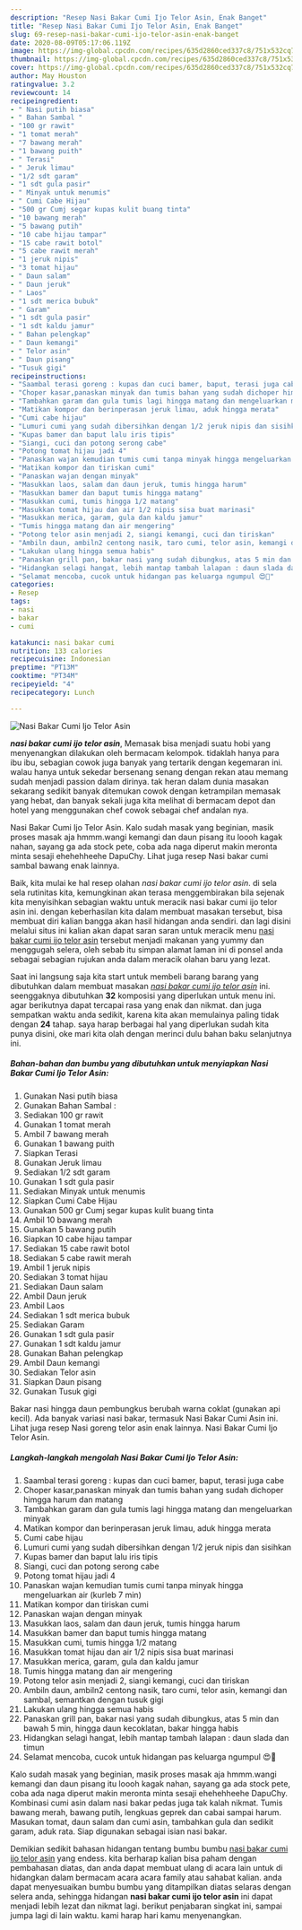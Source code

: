 ```yaml
---
description: "Resep Nasi Bakar Cumi Ijo Telor Asin, Enak Banget"
title: "Resep Nasi Bakar Cumi Ijo Telor Asin, Enak Banget"
slug: 69-resep-nasi-bakar-cumi-ijo-telor-asin-enak-banget
date: 2020-08-09T05:17:06.119Z
image: https://img-global.cpcdn.com/recipes/635d2860ced337c8/751x532cq70/nasi-bakar-cumi-ijo-telor-asin-foto-resep-utama.jpg
thumbnail: https://img-global.cpcdn.com/recipes/635d2860ced337c8/751x532cq70/nasi-bakar-cumi-ijo-telor-asin-foto-resep-utama.jpg
cover: https://img-global.cpcdn.com/recipes/635d2860ced337c8/751x532cq70/nasi-bakar-cumi-ijo-telor-asin-foto-resep-utama.jpg
author: May Houston
ratingvalue: 3.2
reviewcount: 14
recipeingredient:
- " Nasi putih biasa"
- " Bahan Sambal "
- "100 gr rawit"
- "1 tomat merah"
- "7 bawang merah"
- "1 bawang puith"
- " Terasi"
- " Jeruk limau"
- "1/2 sdt garam"
- "1 sdt gula pasir"
- " Minyak untuk menumis"
- " Cumi Cabe Hijau"
- "500 gr Cumj segar kupas kulit buang tinta"
- "10 bawang merah"
- "5 bawang putih"
- "10 cabe hijau tampar"
- "15 cabe rawit botol"
- "5 cabe rawit merah"
- "1 jeruk nipis"
- "3 tomat hijau"
- " Daun salam"
- " Daun jeruk"
- " Laos"
- "1 sdt merica bubuk"
- " Garam"
- "1 sdt gula pasir"
- "1 sdt kaldu jamur"
- " Bahan pelengkap"
- " Daun kemangi"
- " Telor asin"
- " Daun pisang"
- "Tusuk gigi"
recipeinstructions:
- "Saambal terasi goreng : kupas dan cuci bamer, baput, terasi juga cabe"
- "Choper kasar,panaskan minyak dan tumis bahan yang sudah dichoper himgga harum dan matang"
- "Tambahkan garam dan gula tumis lagi hingga matang dan mengeluarkan minyak"
- "Matikan kompor dan berinperasan jeruk limau, aduk hingga merata"
- "Cumi cabe hijau"
- "Lumuri cumi yang sudah dibersihkan dengan 1/2 jeruk nipis dan sisihkan"
- "Kupas bamer dan baput lalu iris tipis"
- "Siangi, cuci dan potong serong cabe"
- "Potong tomat hijau jadi 4"
- "Panaskan wajan kemudian tumis cumi tanpa minyak hingga mengeluarkan air (kurleb 7 min)"
- "Matikan kompor dan tiriskan cumi"
- "Panaskan wajan dengan minyak"
- "Masukkan laos, salam dan daun jeruk, tumis hingga harum"
- "Masukkan bamer dan baput tumis hingga matang"
- "Masukkan cumi, tumis hingga 1/2 matang"
- "Masukkan tomat hijau dan air 1/2 nipis sisa buat marinasi"
- "Masukkan merica, garam, gula dan kaldu jamur"
- "Tumis hingga matang dan air mengering"
- "Potong telor asin menjadi 2, siangi kemangi, cuci dan tiriskan"
- "Ambiln daun, ambiln2 centong nasik, taro cumi, telor asin, kemangi dan sambal, semantkan dengan tusuk gigi"
- "Lakukan ulang hingga semua habis"
- "Panaskan grill pan, bakar nasi yang sudah dibungkus, atas 5 min dan bawah 5 min, hingga daun kecoklatan, bakar hingga habis"
- "Hidangkan selagi hangat, lebih mantap tambah lalapan : daun slada dan timun"
- "Selamat mencoba, cucok untuk hidangan pas keluarga ngumpul 😍🙏"
categories:
- Resep
tags:
- nasi
- bakar
- cumi

katakunci: nasi bakar cumi 
nutrition: 133 calories
recipecuisine: Indonesian
preptime: "PT13M"
cooktime: "PT34M"
recipeyield: "4"
recipecategory: Lunch

---
```



![Nasi Bakar Cumi Ijo Telor Asin](https://img-global.cpcdn.com/recipes/635d2860ced337c8/751x532cq70/nasi-bakar-cumi-ijo-telor-asin-foto-resep-utama.jpg)

<b><i>nasi bakar cumi ijo telor asin</i></b>, Memasak bisa menjadi suatu hobi yang menyenangkan dilakukan oleh bermacam kelompok. tidaklah hanya para ibu ibu, sebagian cowok juga banyak yang tertarik dengan kegemaran ini. walau hanya untuk sekedar bersenang senang dengan rekan atau memang sudah menjadi passion dalam dirinya. tak heran dalam dunia masakan sekarang sedikit banyak ditemukan cowok dengan ketrampilan memasak yang hebat, dan banyak sekali juga kita melihat di bermacam depot dan hotel yang menggunakan chef cowok sebagai chef andalan nya.

Nasi Bakar Cumi Ijo Telor Asin. Kalo sudah masak yang beginian, masik proses masak aja hmmm.wangi kemangi dan daun pisang itu loooh kagak nahan, sayang ga ada stock pete, coba ada naga diperut makin meronta minta sesaji ehehehheehe DapuChy. Lihat juga resep Nasi bakar cumi sambal bawang enak lainnya.

Baik, kita mulai ke hal resep olahan <i>nasi bakar cumi ijo telor asin</i>. di sela sela rutinitas kita, kemungkinan akan terasa menggembirakan bila sejenak kita menyisihkan sebagian waktu untuk meracik nasi bakar cumi ijo telor asin ini. dengan keberhasilan kita dalam membuat masakan tersebut, bisa membuat diri kalian bangga akan hasil hidangan anda sendiri. dan lagi disini melalui situs ini kalian akan dapat saran saran untuk meracik menu <u>nasi bakar cumi ijo telor asin</u> tersebut menjadi makanan yang yummy dan menggugah selera, oleh sebab itu simpan alamat laman ini di ponsel anda sebagai sebagian rujukan anda dalam meracik olahan baru yang lezat.


Saat ini langsung saja kita start untuk membeli barang barang yang dibutuhkan dalam membuat masakan <u><i>nasi bakar cumi ijo telor asin</i></u> ini. seenggaknya dibutuhkan <b>32</b> komposisi yang diperlukan untuk menu ini. agar berikutnya dapat tercapai rasa yang enak dan nikmat. dan juga sempatkan waktu anda sedikit, karena kita akan memulainya paling tidak dengan <b>24</b> tahap. saya harap berbagai hal yang diperlukan sudah kita punya disini, oke mari kita olah dengan merinci dulu bahan baku selanjutnya ini.

<!--inarticleads1-->

##### Bahan-bahan dan bumbu yang dibutuhkan untuk menyiapkan Nasi Bakar Cumi Ijo Telor Asin:

1. Gunakan  Nasi putih biasa
1. Gunakan  Bahan Sambal :
1. Sediakan 100 gr rawit
1. Gunakan 1 tomat merah
1. Ambil 7 bawang merah
1. Gunakan 1 bawang puith
1. Siapkan  Terasi
1. Gunakan  Jeruk limau
1. Sediakan 1/2 sdt garam
1. Gunakan 1 sdt gula pasir
1. Sediakan  Minyak untuk menumis
1. Siapkan  Cumi Cabe Hijau
1. Gunakan 500 gr Cumj segar kupas kulit buang tinta
1. Ambil 10 bawang merah
1. Gunakan 5 bawang putih
1. Siapkan 10 cabe hijau tampar
1. Sediakan 15 cabe rawit botol
1. Sediakan 5 cabe rawit merah
1. Ambil 1 jeruk nipis
1. Sediakan 3 tomat hijau
1. Sediakan  Daun salam
1. Ambil  Daun jeruk
1. Ambil  Laos
1. Sediakan 1 sdt merica bubuk
1. Sediakan  Garam
1. Gunakan 1 sdt gula pasir
1. Gunakan 1 sdt kaldu jamur
1. Gunakan  Bahan pelengkap
1. Ambil  Daun kemangi
1. Sediakan  Telor asin
1. Siapkan  Daun pisang
1. Gunakan Tusuk gigi


Bakar nasi hingga daun pembungkus berubah warna coklat (gunakan api kecil). Ada banyak variasi nasi bakar, termasuk Nasi Bakar Cumi Asin ini. Lihat juga resep Nasi goreng telor asin enak lainnya. Nasi Bakar Cumi Ijo Telor Asin. 

<!--inarticleads2-->

##### Langkah-langkah mengolah Nasi Bakar Cumi Ijo Telor Asin:

1. Saambal terasi goreng : kupas dan cuci bamer, baput, terasi juga cabe
1. Choper kasar,panaskan minyak dan tumis bahan yang sudah dichoper himgga harum dan matang
1. Tambahkan garam dan gula tumis lagi hingga matang dan mengeluarkan minyak
1. Matikan kompor dan berinperasan jeruk limau, aduk hingga merata
1. Cumi cabe hijau
1. Lumuri cumi yang sudah dibersihkan dengan 1/2 jeruk nipis dan sisihkan
1. Kupas bamer dan baput lalu iris tipis
1. Siangi, cuci dan potong serong cabe
1. Potong tomat hijau jadi 4
1. Panaskan wajan kemudian tumis cumi tanpa minyak hingga mengeluarkan air (kurleb 7 min)
1. Matikan kompor dan tiriskan cumi
1. Panaskan wajan dengan minyak
1. Masukkan laos, salam dan daun jeruk, tumis hingga harum
1. Masukkan bamer dan baput tumis hingga matang
1. Masukkan cumi, tumis hingga 1/2 matang
1. Masukkan tomat hijau dan air 1/2 nipis sisa buat marinasi
1. Masukkan merica, garam, gula dan kaldu jamur
1. Tumis hingga matang dan air mengering
1. Potong telor asin menjadi 2, siangi kemangi, cuci dan tiriskan
1. Ambiln daun, ambiln2 centong nasik, taro cumi, telor asin, kemangi dan sambal, semantkan dengan tusuk gigi
1. Lakukan ulang hingga semua habis
1. Panaskan grill pan, bakar nasi yang sudah dibungkus, atas 5 min dan bawah 5 min, hingga daun kecoklatan, bakar hingga habis
1. Hidangkan selagi hangat, lebih mantap tambah lalapan : daun slada dan timun
1. Selamat mencoba, cucok untuk hidangan pas keluarga ngumpul 😍🙏


Kalo sudah masak yang beginian, masik proses masak aja hmmm.wangi kemangi dan daun pisang itu loooh kagak nahan, sayang ga ada stock pete, coba ada naga diperut makin meronta minta sesaji ehehehheehe DapuChy. Kombinasi cumi asin dalam nasi bakar pedas juga tak kalah nikmat. Tumis bawang merah, bawang putih, lengkuas geprek dan cabai sampai harum. Masukan tomat, daun salam dan cumi asin, tambahkan gula dan sedikit garam, aduk rata. Siap digunakan sebagai isian nasi bakar. 

Demikian sedikit bahasan hidangan tentang bumbu bumbu <u>nasi bakar cumi ijo telor asin</u> yang endess. kita berharap kalian bisa paham dengan pembahasan diatas, dan anda dapat membuat ulang di acara lain untuk di hidangkan dalam bermacam acara acara family atau sahabat kalian. anda dapat menyesuaikan bumbu bumbu yang ditampilkan diatas selaras dengan selera anda, sehingga hidangan <b>nasi bakar cumi ijo telor asin</b> ini dapat menjadi lebih lezat dan nikmat lagi. berikut penjabaran singkat ini, sampai jumpa lagi di lain waktu. kami harap hari kamu menyenangkan.
